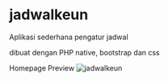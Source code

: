 # jadwalkeun
Aplikasi sederhana pengatur jadwal

dibuat dengan PHP native, bootstrap dan css

Homepage Preview
![jadwalkeun](https://user-images.githubusercontent.com/50720858/58371784-5caeda00-7ec9-11e9-8eeb-68082c03a5b2.PNG)
